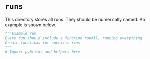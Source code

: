# `runs`
This directory stores all runs. They should be numerically named. An example is shown below.

```python
"""Example run
Every run should include a function runAll, running everything
Create functions for specific runs
"""
# Import pybricks and helpers here

```
